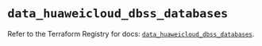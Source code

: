 # `data_huaweicloud_dbss_databases`

Refer to the Terraform Registry for docs: [`data_huaweicloud_dbss_databases`](https://registry.terraform.io/providers/huaweicloud/huaweicloud/1.71.1/docs/data-sources/dbss_databases).
